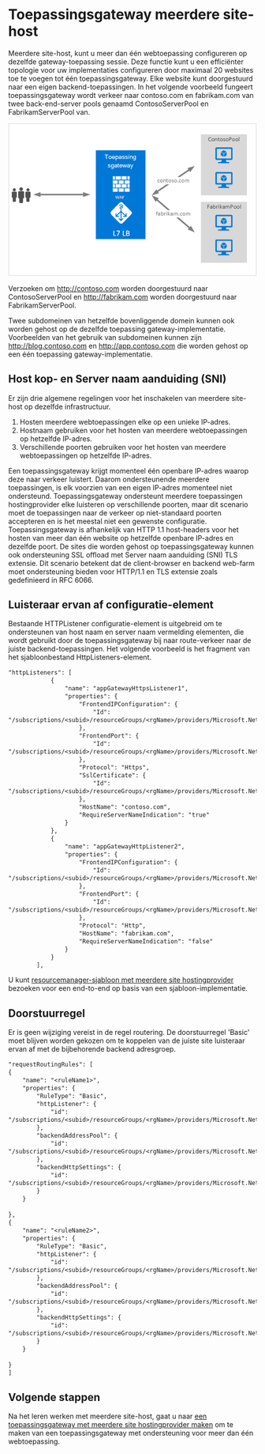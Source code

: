 <properties
   pageTitle="Meerdere sites op Gateway-toepassing | Microsoft Azure"
   description="Deze pagina bevat een overzicht van de toepassingsgateway-ondersteuning voor meerdere site."
   documentationCenter="na"
   services="application-gateway"
   authors="amsriva"
   manager="rossort"
   editor="amsriva"/>
<tags
   ms.service="application-gateway"
   ms.devlang="na"
   ms.topic="hero-article"
   ms.tgt_pltfrm="na"
   ms.workload="infrastructure-services"
   ms.date="10/25/2016"
   ms.author="amsriva"/>

# <a name="application-gateway-multiple-site-hosting"></a>Toepassingsgateway meerdere site-host

Meerdere site-host, kunt u meer dan één webtoepassing configureren op dezelfde gateway-toepassing sessie. Deze functie kunt u een efficiënter topologie voor uw implementaties configureren door maximaal 20 websites toe te voegen tot één toepassingsgateway. Elke website kunt doorgestuurd naar een eigen backend-toepassingen. In het volgende voorbeeld fungeert toepassingsgateway wordt verkeer naar contoso.com en fabrikam.com van twee back-end-server pools genaamd ContosoServerPool en FabrikamServerPool van.

![imageURLroute](./media/application-gateway-multi-site-overview/multisite.png)

Verzoeken om http://contoso.com worden doorgestuurd naar ContosoServerPool en http://fabrikam.com worden doorgestuurd naar FabrikamServerPool.

Twee subdomeinen van hetzelfde bovenliggende domein kunnen ook worden gehost op de dezelfde toepassing gateway-implementatie. Voorbeelden van het gebruik van subdomeinen kunnen zijn http://blog.contoso.com en http://app.contoso.com die worden gehost op een één toepassing gateway-implementatie.

## <a name="host-headers-and-server-name-indication-sni"></a>Host kop- en Server naam aanduiding (SNI)

Er zijn drie algemene regelingen voor het inschakelen van meerdere site-host op dezelfde infrastructuur.

1. Hosten meerdere webtoepassingen elke op een unieke IP-adres.
2. Hostnaam gebruiken voor het hosten van meerdere webtoepassingen op hetzelfde IP-adres.
3. Verschillende poorten gebruiken voor het hosten van meerdere webtoepassingen op hetzelfde IP-adres.

Een toepassingsgateway krijgt momenteel één openbare IP-adres waarop deze naar verkeer luistert. Daarom ondersteunende meerdere toepassingen, is elk voorzien van een eigen IP-adres momenteel niet ondersteund. Toepassingsgateway ondersteunt meerdere toepassingen hostingprovider elke luisteren op verschillende poorten, maar dit scenario moet de toepassingen naar de verkeer op niet-standaard poorten accepteren en is het meestal niet een gewenste configuratie. Toepassingsgateway is afhankelijk van HTTP 1.1 host-headers voor het hosten van meer dan één website op hetzelfde openbare IP-adres en dezelfde poort. De sites die worden gehost op toepassingsgateway kunnen ook ondersteuning SSL offload met Server naam aanduiding (SNI) TLS extensie. Dit scenario betekent dat de client-browser en backend web-farm moet ondersteuning bieden voor HTTP/1.1 en TLS extensie zoals gedefinieerd in RFC 6066.

## <a name="listener-configuration-element"></a>Luisteraar ervan af configuratie-element

Bestaande HTTPListener configuratie-element is uitgebreid om te ondersteunen van host naam en server naam vermelding elementen, die wordt gebruikt door de toepassingsgateway bij naar route-verkeer naar de juiste backend-toepassingen. Het volgende voorbeeld is het fragment van het sjabloonbestand HttpListeners-element.

    "httpListeners": [
                {
                    "name": "appGatewayHttpsListener1",
                    "properties": {
                        "FrontendIPConfiguration": {
                            "Id": "/subscriptions/<subid>/resourceGroups/<rgName>/providers/Microsoft.Network/applicationGateways/applicationGateway1/frontendIPConfigurations/DefaultFrontendPublicIP"
                        },
                        "FrontendPort": {
                            "Id": "/subscriptions/<subid>/resourceGroups/<rgName>/providers/Microsoft.Network/applicationGateways/applicationGateway1/frontendPorts/appGatewayFrontendPort443'"
                        },
                        "Protocol": "Https",
                        "SslCertificate": {
                            "Id": "/subscriptions/<subid>/resourceGroups/<rgName>/providers/Microsoft.Network/applicationGateways/applicationGateway1/sslCertificates/appGatewaySslCert1'"
                        },
                        "HostName": "contoso.com",
                        "RequireServerNameIndication": "true"
                    }
                },
                {
                    "name": "appGatewayHttpListener2",
                    "properties": {
                        "FrontendIPConfiguration": {
                            "Id": "/subscriptions/<subid>/resourceGroups/<rgName>/providers/Microsoft.Network/applicationGateways/applicationGateway1/frontendIPConfigurations/appGatewayFrontendIP'"
                        },
                        "FrontendPort": {
                            "Id": "/subscriptions/<subid>/resourceGroups/<rgName>/providers/Microsoft.Network/applicationGateways/applicationGateway1/frontendPorts/appGatewayFrontendPort80'"
                        },
                        "Protocol": "Http",
                        "HostName": "fabrikam.com",
                        "RequireServerNameIndication": "false"
                    }
                }
            ],




U kunt [resourcemanager-sjabloon met meerdere site hostingprovider](https://github.com/Azure/azure-quickstart-templates/blob/master/201-application-gateway-multihosting) bezoeken voor een end-to-end op basis van een sjabloon-implementatie.

## <a name="routing-rule"></a>Doorstuurregel

Er is geen wijziging vereist in de regel routering. De doorstuurregel 'Basic' moet blijven worden gekozen om te koppelen van de juiste site luisteraar ervan af met de bijbehorende backend adresgroep.

    "requestRoutingRules": [
    {
        "name": "<ruleName1>",
        "properties": {
            "RuleType": "Basic",
            "httpListener": {
                "id": "/subscriptions/<subid>/resourceGroups/<rgName>/providers/Microsoft.Network/applicationGateways/applicationGateway1/httpListeners/appGatewayHttpsListener1')]"
            },
            "backendAddressPool": {
                "id": "/subscriptions/<subid>/resourceGroups/<rgName>/providers/Microsoft.Network/applicationGateways/applicationGateway1/backendAddressPools/ContosoServerPool')]"
            },
            "backendHttpSettings": {
                "id": "/subscriptions/<subid>/resourceGroups/<rgName>/providers/Microsoft.Network/applicationGateways/applicationGateway1/backendHttpSettingsCollection/appGatewayBackendHttpSettings')]"
            }
        }

    },
    {
        "name": "<ruleName2>",
        "properties": {
            "RuleType": "Basic",
            "httpListener": {
                "id": "/subscriptions/<subid>/resourceGroups/<rgName>/providers/Microsoft.Network/applicationGateways/applicationGateway1/httpListeners/appGatewayHttpListener2')]"
            },
            "backendAddressPool": {
                "id": "/subscriptions/<subid>/resourceGroups/<rgName>/providers/Microsoft.Network/applicationGateways/applicationGateway1/backendAddressPools/FabrikamServerPool')]"
            },
            "backendHttpSettings": {
                "id": "/subscriptions/<subid>/resourceGroups/<rgName>/providers/Microsoft.Network/applicationGateways/applicationGateway1/backendHttpSettingsCollection/appGatewayBackendHttpSettings')]"
            }
        }

    }
    ]

## <a name="next-steps"></a>Volgende stappen

Na het leren werken met meerdere site-host, gaat u naar [een toepassingsgateway met meerdere site hostingprovider maken](application-gateway-create-multisite-azureresourcemanager-powershell.md) om te maken van een toepassingsgateway met ondersteuning voor meer dan één webtoepassing.
